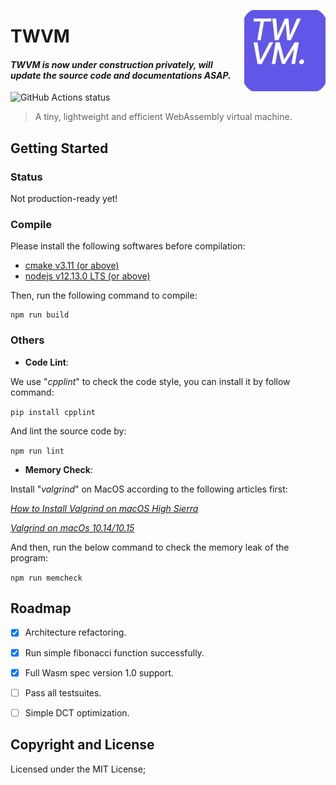 <p><img align="right" width="130"src="https://github.com/Becavalier/TWVM/blob/master/assets/brand-300x300.png?raw=true"></p>

# TWVM

#### *TWVM is now under construction privately, will update the source code and documentations ASAP.*

<img alt="GitHub Actions status" src="https://github.com/Becavalier/TWVM/workflows/Build CI/badge.svg">

> A tiny, lightweight and efficient WebAssembly virtual machine.

## Getting Started

### Status

Not production-ready yet!

### Compile

Please install the following softwares before compilation:

* [cmake v3.11 (or above)](https://cmake.org/install/)
* [nodejs v12.13.0 LTS (or above)](https://nodejs.org/en/download/)

Then, run the following command to compile:

```
npm run build
```

### Others

* **Code Lint**:

We use "*cpplint*" to check the code style, you can install it by follow command:

`pip install cpplint`

And lint the source code by:

`npm run lint`

* **Memory Check**:

Install "*valgrind*" on MacOS according to the following articles first:

*[How to Install Valgrind on macOS High Sierra](https://www.gungorbudak.com/blog/2018/04/28/how-to-install-valgrind-on-macos-high-sierra/)*

*[Valgrind on macOs 10.14/10.15](https://github.com/sowson/valgrind)*


And then, run the below command to check the memory leak of the program:

`npm run memcheck`

## Roadmap

- [x] Architecture refactoring.
- [x] Run simple fibonacci function successfully.
- [x] Full Wasm spec version 1.0 support.
- [ ] Pass all testsuites.
- [ ] Simple DCT optimization.


## Copyright and License

Licensed under the MIT License;
